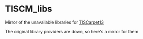 # TISCM_libs

Mirror of the unavailable libraries for [TISCarpet13](https://github.com/TISUnion/TISCarpet113)

The original library providers are down, so here's a mirror for them
